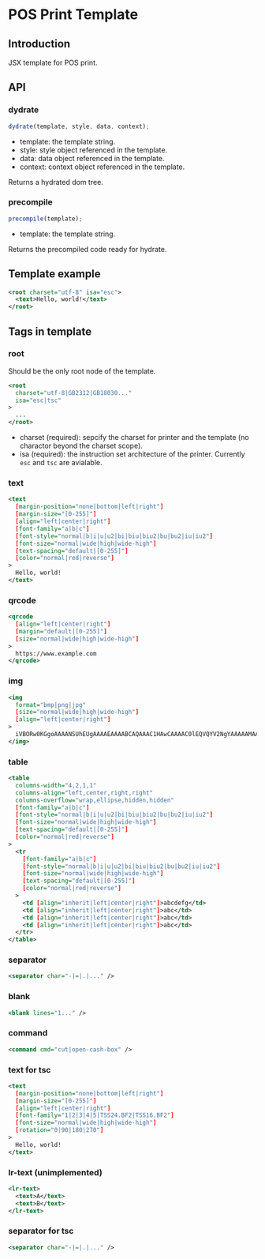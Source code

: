 # POS Print Template

## Introduction

JSX template for POS print.

## API

### dydrate

```javascript
dydrate(template, style, data, context);
```

- template: the template string.
- style: style object referenced in the template.
- data: data object referenced in the template.
- context: context object referenced in the template.

Returns a hydrated dom tree.

### precompile

```javascript
precompile(template);
```

- template: the template string.

Returns the precompiled code ready for hydrate.

## Template example

```xml
<root charset="utf-8" isa="esc">
  <text>Hello, world!</text>
</root>
```

## Tags in template

### root

Should be the only root node of the template.

```xml
<root
  charset="utf-8|GB2312|GB18030..."
  isa="esc|tsc"
>
  ...
</root>
```

- charset (required): sepcify the charset for printer and the template (no charactor beyond the charset scope).
- isa (required): the instruction set architecture of the printer. Currently `esc` and `tsc` are avialable.

### text

```xml
<text
  [margin-position="none|bottom|left|right"]
  [margin-size="[0-255]"]
  [align="left|center|right"]
  [font-family="a|b|c"]
  [font-style="normal|b|i|u|u2|bi|biu|biu2|bu|bu2|iu|iu2"]
  [font-size="normal|wide|high|wide-high"]
  [text-spacing="default|[0-255]"]
  [color="normal|red|reverse"]
>
  Hello, world!
</text>
```

### qrcode

```xml
<qrcode
  [align="left|center|right"]
  [margin="default|[0-255]"]
  [size="normal|wide|high|wide-high"]
>
  https://www.example.com
</qrcode>
```

### img

```xml
<img
  format="bmp|png|jpg"
  [size="normal|wide|high|wide-high"]
  [align="left|center|right"]
>
  iVBORw0KGgoAAAANSUhEUgAAAAEAAAABCAQAAAC1HAwCAAAAC0lEQVQYV2NgYAAAAAMAAWgmWQ0AAAAASUVORK5CYII=
</img>
```

### table

```xml
<table
  columns-width="4,2,1,1"
  columns-align="left,center,right,right"
  columns-overflow="wrap,ellipse,hidden,hidden"
  [font-family="a|b|c"]
  [font-style="normal|b|i|u|u2|bi|biu|biu2|bu|bu2|iu|iu2"]
  [font-size="normal|wide|high|wide-high"]
  [text-spacing="default|[0-255]"]
  [color="normal|red|reverse"]
>
  <tr
    [font-family="a|b|c"]
    [font-style="normal|b|i|u|u2|bi|biu|biu2|bu|bu2|iu|iu2"]
    [font-size="normal|wide|high|wide-high"]
    [text-spacing="default|[0-255]"]
    [color="normal|red|reverse"]
  >
    <td [align="inherit|left|center|right"]>abcdefg</td>
    <td [align="inherit|left|center|right"]>abc</td>
    <td [align="inherit|left|center|right"]>abc</td>
    <td [align="inherit|left|center|right"]>abc</td>
  </tr>
</table>
```

### separator

```xml
<separator char="-|=|.|..." />
```

### blank

```xml
<blank lines="1..." />
```

### command

```xml
<command cmd="cut|open-cash-box" />
```
 
### text for tsc

```xml
<text
  [margin-position="none|bottom|left|right"]
  [margin-size="[0-255]"]
  [align="left|center|right"]
  [font-family="1|2|3|4|5|TSS24.BF2|TSS16.BF2"]
  [font-size="normal|wide|high|wide-high"]
  [rotation="0|90|180|270"]
>
  Hello, world!
</text>
```

### lr-text (unimplemented)

```xml
<lr-text>
  <text>A</text>
  <text>B</text>
</lr-text>
```

### separator for tsc

```xml
<separator char="-|=|.|..." />
```
